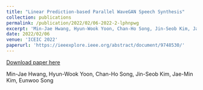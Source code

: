 ```yaml
---
title: "Linear Prediction-based Parallel WaveGAN Speech Synthesis"
collection: publications
permalink: /publication/2022/02/06-2022-2-lphnpwg
excerpt: 'Min-Jae Hwang, Hyun-Wook Yoon, Chan-Ho Song, Jin-Seob Kim, Jae-Min Kim, Eunwoo Song'
date: 2022/02/06
venue: 'ICEIC 2022'
paperurl: 'https://ieeexplore.ieee.org/abstract/document/9748530/'
---
```


<a href='https://ieeexplore.ieee.org/abstract/document/9748530/'>Download paper here</a>

Min-Jae Hwang, Hyun-Wook Yoon, Chan-Ho Song, Jin-Seob Kim, Jae-Min Kim, Eunwoo Song
